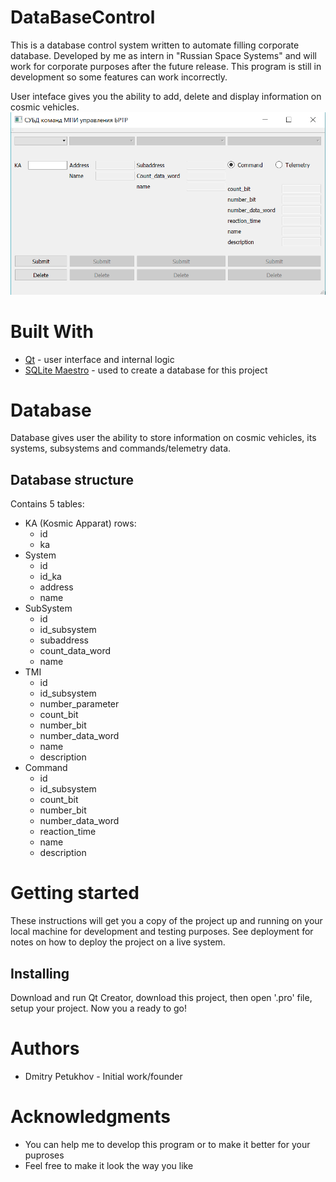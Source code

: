 # DataBaseControl

This is a database control system written to automate filling corporate database. 
Developed by me as intern in "Russian Space Systems" and will work for corporate purposes after the future release.
This program is still in development so some features can work incorrectly.

User inteface gives you the ability to add, delete and display information on cosmic vehicles.
![alt tag](brtr_normal_cut.png)
# Built With
- [Qt](http://www.qt.io/) - user interface and internal logic
- [SQLite Maestro](https://www.sqlmaestro.com/products/sqlite/maestro/) - used to create a database for this project

# Database 
Database gives user the ability to store information on cosmic vehicles, its systems, subsystems and commands/telemetry data.
  ## Database structure
Contains 5 tables: 
- KA (Kosmic Apparat)
    rows:
    - id
    - ka
- System
    - id
    - id_ka
    - address
    - name
- SubSystem
    - id
    - id_subsystem
    - subaddress
    - count_data_word
    - name
- TMI
    - id
    - id_subsystem
    - number_parameter
    - count_bit
    - number_bit
    - number_data_word
    - name
    - description
- Command
    - id
    - id_subsystem
    - count_bit
    - number_bit
    - number_data_word
    - reaction_time
    - name
    - description
    
# Getting started
These instructions will get you a copy of the project up and running on your local machine for development and testing purposes. See deployment for notes on how to deploy the project on a live system.

## Installing
Download and run Qt Creator, download this project, then open '.pro' file, setup your project. 
Now you a ready to go!

# Authors
- Dmitry Petukhov - Initial work/founder

# Acknowledgments
  - You can help me to develop this program or to make it better for your puproses 
  - Feel free to make it look the way you like
